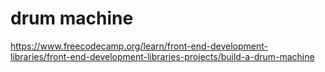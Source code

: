 # drum machine
 https://www.freecodecamp.org/learn/front-end-development-libraries/front-end-development-libraries-projects/build-a-drum-machine
